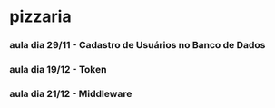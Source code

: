 # pizzaria
### aula dia 29/11 - Cadastro de Usuários no Banco de Dados
### aula dia 19/12 - Token
### aula dia 21/12 - Middleware
